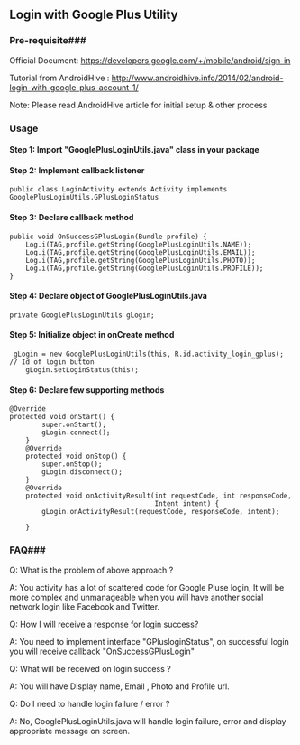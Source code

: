 Login with Google Plus Utility
----------
### Pre-requisite###

Official Document: https://developers.google.com/+/mobile/android/sign-in

Tutorial from AndroidHive : http://www.androidhive.info/2014/02/android-login-with-google-plus-account-1/

Note: Please read AndroidHive article for initial setup & other process



### Usage ###

#### Step 1: Import "GooglePlusLoginUtils.java" class in your package
#### Step 2: Implement callback listener
	public class LoginActivity extends Activity implements GooglePlusLoginUtils.GPlusLoginStatus 

#### Step 3: Declare callback method
	public void OnSuccessGPlusLogin(Bundle profile) {
		Log.i(TAG,profile.getString(GooglePlusLoginUtils.NAME));       
		Log.i(TAG,profile.getString(GooglePlusLoginUtils.EMAIL));
		Log.i(TAG,profile.getString(GooglePlusLoginUtils.PHOTO));
		Log.i(TAG,profile.getString(GooglePlusLoginUtils.PROFILE));
    }

#### Step 4: Declare object of GooglePlusLoginUtils.java
	private GooglePlusLoginUtils gLogin;

#### Step 5: Initialize object in onCreate method
	 gLogin = new GooglePlusLoginUtils(this, R.id.activity_login_gplus); // Id of login button
        gLogin.setLoginStatus(this);
#### Step 6: Declare few supporting methods 

	@Override
	protected void onStart() {
	        super.onStart();
	        gLogin.connect();
	    }
	    @Override
	    protected void onStop() {
	        super.onStop();
	        gLogin.disconnect();
	    }
	    @Override
	    protected void onActivityResult(int requestCode, int responseCode,
	                                    Intent intent) {
	        gLogin.onActivityResult(requestCode, responseCode, intent);
	
	    }

### FAQ###
Q: What is the problem of above approach ?

A: You activity has a lot of scattered code for Google Pluse login, It will be more complex and unmanageable when you will have another social network login like Facebook and Twitter.

Q: How I will receive a response for login success?

A: You need to implement interface "GPlusloginStatus", on successful login you will receive callback "OnSuccessGPlusLogin"

Q: What will be received on login success ?

A: You will have Display name, Email , Photo and Profile url.

Q: Do I need to handle login failure / error ?

A: No, GooglePlusLoginUtils.java will handle login failure, error and display appropriate message on screen.   


   
